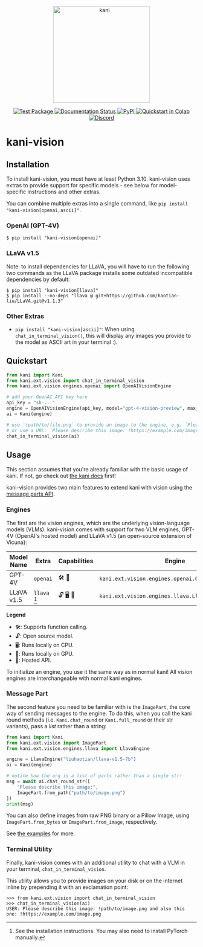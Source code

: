 <p align="center">
  <img width="256" height="256" alt="kani" src="https://kani-vision.readthedocs.io/en/latest/_static/kani-vision-logo.png">
</p>

<p align="center">
  <a href="https://github.com/zhudotexe/kani-vision/actions/workflows/pytest.yml">
    <img alt="Test Package" src="https://github.com/zhudotexe/kani-vision/actions/workflows/pytest.yml/badge.svg">
  </a>
  <a href="https://kani-vision.readthedocs.io/en/latest/?badge=latest">
    <img alt="Documentation Status" src="https://readthedocs.org/projects/kani-vision/badge/?version=latest">
  </a>
  <a href="https://pypi.org/project/kani-vision/">
    <img alt="PyPI" src="https://img.shields.io/pypi/v/kani-vision">
  </a>
  <a href="https://colab.research.google.com/github/zhudotexe/kani-vision/blob/main/examples/colab_quickstart.ipynb">
    <img alt="Quickstart in Colab" src="https://colab.research.google.com/assets/colab-badge.svg">
  </a>
  <a href="https://discord.gg/eTepTNDxYT">
    <img alt="Discord" src="https://img.shields.io/discord/1150902904773935214?color=5865F2&label=discord&logo=discord&logoColor=white">
  </a>
</p>

# kani-vision

## Installation

To install kani-vision, you must have at least Python 3.10. kani-vision uses extras to provide support for specific
models - see below for model-specific instructions and other extras.

You can combine multiple extras into a single command, like `pip install "kani-vision[openai,ascii]"`.

### OpenAI (GPT-4V)

```shell
$ pip install "kani-vision[openai]"
```

### LLaVA v1.5

Note: to install dependencies for LLaVA, you will have to run the following two commands as the LLaVA package installs
some outdated incompatible dependencies by default:

```shell
$ pip install "kani-vision[llava]"
$ pip install --no-deps "llava @ git+https://github.com/haotian-liu/LLaVA.git@v1.1.3"
```

### Other Extras

- `pip install "kani-vision[ascii]"`: When using `chat_in_terminal_vision()`, this will display any images you provide
  to the model as ASCII art in your terminal :).

## Quickstart

```python
from kani import Kani
from kani.ext.vision import chat_in_terminal_vision
from kani.ext.vision.engines.openai import OpenAIVisionEngine

# add your OpenAI API key here
api_key = "sk-..."
engine = OpenAIVisionEngine(api_key, model="gpt-4-vision-preview", max_tokens=512)
ai = Kani(engine)

# use `!path/to/file.png` to provide an image to the engine, e.g. `Please describe this image: !kani-logo.png`
# or use a URL: `Please describe this image: !https://example.com/image.png`
chat_in_terminal_vision(ai)
```

## Usage

This section assumes that you're already familiar with the basic usage of kani. If not, go check
out [the kani docs](https://kani.readthedocs.io/en/latest/kani.html) first!

kani-vision provides two main features to extend kani with vision using
the [message parts API](https://kani.readthedocs.io/en/latest/advanced.html#message-parts).

### Engines

The first are the vision engines, which are the underlying vision-language models (VLMs). kani-vision comes with support
for two VLM engines, GPT-4V (OpenAI's hosted model) and LLaVA v1.5 (an open-source extension of Vicuna):

| Model Name | Extra            | Capabilities | Engine                                              |
|------------|------------------|--------------|-----------------------------------------------------|
| GPT-4V     | `openai`         | 🛠 📡        | `kani.ext.vision.engines.openai.OpenAIVisionEngine` |
| LLaVA v1.5 | `llava` [^llava] | 🔓 🖥 🚀     | `kani.ext.vision.engines.llava.LlavaEngine`         |

**Legend**

- 🛠: Supports function calling.
- 🔓: Open source model.
- 🖥: Runs locally on CPU.
- 🚀: Runs locally on GPU.
- 📡: Hosted API.

[^llava]: See the installation instructions. You may also need to install PyTorch manually.

To initialize an engine, you use it the same way as in normal kani! All vision engines are interchangeable with normal
kani engines.

### Message Part

The second feature you need to be familiar with is the `ImagePart`, the core way of sending messages to the engine.
To do this, when you call the kani round methods (i.e. `Kani.chat_round` or `Kani.full_round` or their str variants),
pass a *list* rather than a string:

```python
from kani import Kani
from kani.ext.vision import ImagePart
from kani.ext.vision.engines.llava import LlavaEngine

engine = LlavaEngine("liuhaotian/llava-v1.5-7b")
ai = Kani(engine)

# notice how the arg is a list of parts rather than a single str!
msg = await ai.chat_round_str([
    "Please describe this image:",
    ImagePart.from_path("path/to/image.png")
])
print(msg)
```

You can also define images from raw PNG binary or a Pillow Image, using `ImagePart.from_bytes`
or `ImagePart.from_image`, respectively.

See [the examples](https://github.com/zhudotexe/kani-vision/tree/main/examples/llava-local.py) for more.

### Terminal Utility

Finally, kani-vision comes with an additional utility to chat with a VLM in your terminal, `chat_in_terminal_vision`.

This utility allows you to provide images on your disk or on the internet inline by prepending it with an exclamation
point:

```pycon
>>> from kani.ext.vision import chat_in_terminal_vision
>>> chat_in_terminal_vision(ai)
USER: Please describe this image: !path/to/image.png and also this one: !https://example.com/image.png
```

